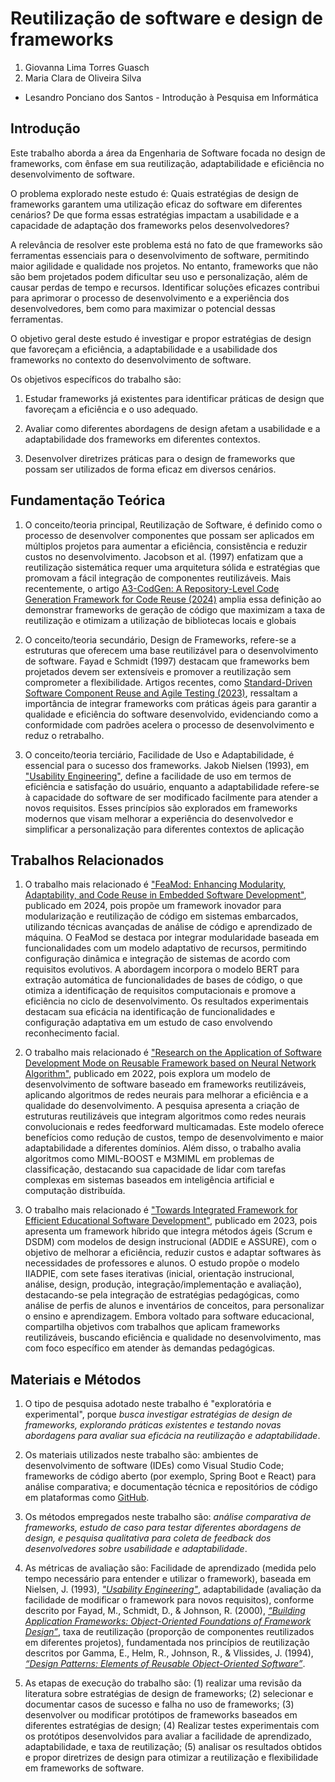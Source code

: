 # Reutilização de software e design de frameworks

1. Giovanna Lima Torres Guasch
2. Maria Clara de Oliveira Silva
* Lesandro Ponciano dos Santos - Introdução à Pesquisa em Informática

## Introdução

Este trabalho aborda a área da Engenharia de Software focada no design de frameworks, com ênfase em sua reutilização, adaptabilidade e eficiência no desenvolvimento de software.

O problema explorado neste estudo é: Quais estratégias de design de frameworks garantem uma utilização eficaz do software em diferentes cenários? De que forma essas estratégias impactam a usabilidade e a capacidade de adaptação dos frameworks pelos desenvolvedores?

A relevância de resolver este problema está no fato de que frameworks são ferramentas essenciais para o desenvolvimento de software, permitindo maior agilidade e qualidade nos projetos. No entanto, frameworks que não são bem projetados podem dificultar seu uso e personalização, além de causar perdas de tempo e recursos. Identificar soluções eficazes contribui para aprimorar o processo de desenvolvimento e a experiência dos desenvolvedores, bem como para maximizar o potencial dessas ferramentas.

O objetivo geral deste estudo é investigar e propor estratégias de design que favoreçam a eficiência, a adaptabilidade e a usabilidade dos frameworks no contexto do desenvolvimento de software.

Os objetivos específicos do trabalho são:
1. Estudar frameworks já existentes para identificar práticas de design que favoreçam a eficiência e o uso adequado.

2. Avaliar como diferentes abordagens de design afetam a usabilidade e a adaptabilidade dos frameworks em diferentes contextos.

3. Desenvolver diretrizes práticas para o design de frameworks que possam ser utilizados de forma eficaz em diversos cenários.

## Fundamentação Teórica

1. O conceito/teoria principal, Reutilização de Software, é definido como o processo de desenvolver componentes que possam ser aplicados em múltiplos projetos para aumentar a eficiência, consistência e reduzir custos no desenvolvimento. Jacobson et al. (1997) enfatizam que a reutilização sistemática requer uma arquitetura sólida e estratégias que promovam a fácil integração de componentes reutilizáveis. Mais recentemente, o artigo [A3-CodGen: A Repository-Level Code Generation Framework for Code Reuse (2024)](https://ieeexplore.ieee.org/document/10734067) amplia essa definição ao demonstrar frameworks de geração de código que maximizam a taxa de reutilização e otimizam a utilização de bibliotecas locais e globais

2. O conceito/teoria secundário, Design de Frameworks, refere-se a estruturas que oferecem uma base reutilizável para o desenvolvimento de software. Fayad e Schmidt (1997) destacam que frameworks bem projetados devem ser extensíveis e promover a reutilização sem comprometer a flexibilidade. Artigos recentes, como [Standard-Driven Software Component Reuse and Agile Testing (2023)](https://ieeexplore.ieee.org/abstract/document/10633676), ressaltam a importância de integrar frameworks com práticas ágeis para garantir a qualidade e eficiência do software desenvolvido, evidenciando como a conformidade com padrões acelera o processo de desenvolvimento e reduz o retrabalho​.

3. O conceito/teoria terciário, Facilidade de Uso e Adaptabilidade, é essencial para o sucesso dos frameworks. Jakob Nielsen (1993), em ["Usability Engineering"](https://books.google.com.br/books?id=95As2OF67f0C), define a facilidade de uso em termos de eficiência e satisfação do usuário, enquanto a adaptabilidade refere-se à capacidade do software de ser modificado facilmente para atender a novos requisitos. Esses princípios são explorados em frameworks modernos que visam melhorar a experiência do desenvolvedor e simplificar a personalização para diferentes contextos de aplicação​

## Trabalhos Relacionados

1. O trabalho mais relacionado é ["FeaMod: Enhancing Modularity, Adaptability, and Code Reuse in Embedded Software Development"](https://ieeexplore.ieee.org/abstract/document/10703738/references#references), publicado em 2024, pois propõe um framework inovador para modularização e reutilização de código em sistemas embarcados, utilizando técnicas avançadas de análise de código e aprendizado de máquina. O FeaMod se destaca por integrar modularidade baseada em funcionalidades com um modelo adaptativo de recursos, permitindo configuração dinâmica e integração de sistemas de acordo com requisitos evolutivos. A abordagem incorpora o modelo BERT para extração automática de funcionalidades de bases de código, o que otimiza a identificação de requisitos computacionais e promove a eficiência no ciclo de desenvolvimento. Os resultados experimentais destacam sua eficácia na identificação de funcionalidades e configuração adaptativa em um estudo de caso envolvendo reconhecimento facial.

2. O trabalho mais relacionado é ["Research on the Application of Software Development Mode on Reusable Framework based on Neural Network Algorithm"](https://ieeexplore.ieee.org/document/9760797), publicado em 2022, pois explora um modelo de desenvolvimento de software baseado em frameworks reutilizáveis, aplicando algoritmos de redes neurais para melhorar a eficiência e a qualidade do desenvolvimento. A pesquisa apresenta a criação de estruturas reutilizáveis que integram algoritmos como redes neurais convolucionais e redes feedforward multicamadas. Este modelo oferece benefícios como redução de custos, tempo de desenvolvimento e maior adaptabilidade a diferentes domínios. Além disso, o trabalho avalia algoritmos como MIML-BOOST e M3MIML em problemas de classificação, destacando sua capacidade de lidar com tarefas complexas em sistemas baseados em inteligência artificial e computação distribuída.

3. O trabalho mais relacionado é ["Towards Integrated Framework for Efficient Educational Software Development"](https://ieeexplore.ieee.org/document/10197734), publicado em 2023, pois apresenta um framework híbrido que integra métodos ágeis (Scrum e DSDM) com modelos de design instrucional (ADDIE e ASSURE), com o objetivo de melhorar a eficiência, reduzir custos e adaptar softwares às necessidades de professores e alunos. O estudo propõe o modelo IIADPIE, com sete fases iterativas (inicial, orientação instrucional, análise, design, produção, integração/implementação e avaliação), destacando-se pela integração de estratégias pedagógicas, como análise de perfis de alunos e inventários de conceitos, para personalizar o ensino e aprendizagem. Embora voltado para software educacional, compartilha objetivos com trabalhos que aplicam frameworks reutilizáveis, buscando eficiência e qualidade no desenvolvimento, mas com foco específico em atender às demandas pedagógicas.

   
## Materiais e Métodos

1. O tipo de pesquisa adotado neste trabalho é "exploratória e experimental", porque _busca investigar estratégias de design de frameworks, explorando práticas existentes e testando novas abordagens para avaliar sua eficácia na reutilização e adaptabilidade_.

2. Os materiais utilizados neste trabalho são: ambientes de desenvolvimento de software (IDEs) como Visual Studio Code; frameworks de código aberto (por exemplo, Spring Boot e React) para análise comparativa; e documentação técnica e repositórios de código em plataformas como [GitHub](https://github.com/).

3. Os métodos empregados neste trabalho são: _análise comparativa de frameworks, estudo de caso para testar diferentes abordagens de design, e pesquisa qualitativa para coleta de feedback dos desenvolvedores sobre usabilidade e adaptabilidade_.

4. As métricas de avaliação são: Facilidade de aprendizado (medida pelo tempo necessário para entender e utilizar o framework), baseada em Nielsen, J. (1993), _["Usability Engineering"]({https://books.google.com.br/books?id=95As2OF67f0C)_, adaptabilidade (avaliação da facilidade de modificar o framework para novos requisitos), conforme descrito por Fayad, M., Schmidt, D., & Johnson, R. (2000), _[“Building Application Frameworks: Object-Oriented Foundations of Framework Design”](https://dl.acm.org/doi/book/10.5555/326112)_, taxa de reutilização (proporção de componentes reutilizados em diferentes projetos), fundamentada nos princípios de reutilização descritos por Gamma, E., Helm, R., Johnson, R., & Vlissides, J. (1994), _[“Design Patterns: Elements of Reusable Object-Oriented Software”](https://books.google.com.br/books?id=iyIvGGp2550C)_.

5. As etapas de execução do trabalho são: (1) realizar uma revisão da literatura sobre estratégias de design de frameworks; (2) selecionar e documentar casos de sucesso e falha no uso de frameworks; (3) desenvolver ou modificar protótipos de frameworks baseados em diferentes estratégias de design; (4) Realizar testes experimentais com os protótipos desenvolvidos para avaliar a facilidade de aprendizado, adaptabilidade, e taxa de reutilização; (5) analisar os resultados obtidos e propor diretrizes de design para otimizar a reutilização e flexibilidade em frameworks de software.
